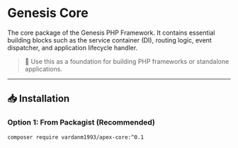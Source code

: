 # Genesis Core

The core package of the Genesis PHP Framework. It contains essential building blocks such as the service container (DI), routing logic, event dispatcher, and application lifecycle handler.

> 🧱 Use this as a foundation for building PHP frameworks or standalone applications.

---

## 📥 Installation

### Option 1: From Packagist (Recommended)

```bash
composer require vardanm1993/apex-core:^0.1
